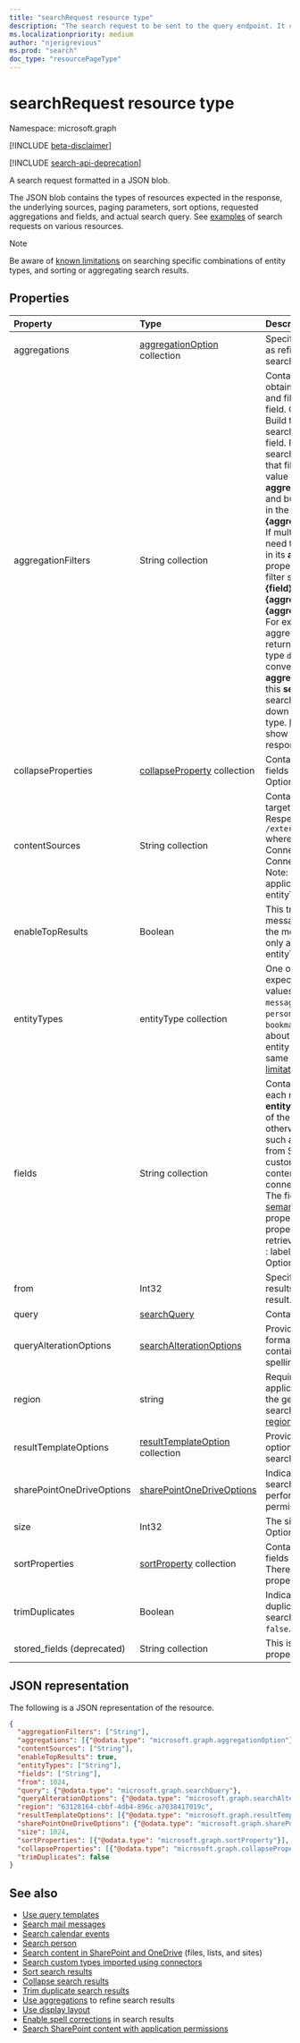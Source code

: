 ```yaml
---
title: "searchRequest resource type"
description: "The search request to be sent to the query endpoint. It contains the type of entities expected in the response, the underlying sources, the paging parameters, the fields request and the actual search query."
ms.localizationpriority: medium
author: "njerigrevious"
ms.prod: "search"
doc_type: "resourcePageType"
---
```


# searchRequest resource type

Namespace: microsoft.graph

[!INCLUDE [beta-disclaimer](../../includes/beta-disclaimer.md)]

[!INCLUDE [search-api-deprecation](../../includes/search-api-deprecation.md)]

A search request formatted in a JSON blob. 

The JSON blob contains the types of resources expected in the response, the underlying sources, paging parameters, sort options, requested aggregations and fields, and actual search query. See [examples](#see-also) of search requests on various resources.

> [!NOTE]
> Be aware of [known limitations](search-api-overview.md#known-limitations) on searching specific combinations of entity types, and sorting or aggregating search results.

## Properties

| Property     | Type        | Description             
|:-------------|:------------|:------------
|aggregations|[aggregationOption](aggregationOption.md) collection|Specifies aggregations (also known as refiners) to be returned alongside search results. Optional.|
|aggregationFilters|String collection|Contains one or more filters to obtain search results aggregated and filtered to a specific value of a field. Optional.<br>Build this filter based on a prior search that aggregates by the same field. From the response of the prior search, identify the [searchBucket](searchBucket.md) that filters results to the specific value of the field, use the string in its **aggregationFilterToken** property, and build an aggregation filter string in the format **"{field}:\\"{aggregationFilterToken}\\""**. <br>If multiple values for the same field need to be provided, use the strings in its **aggregationFilterToken** property and build an aggregation filter string in the format **"{field}:or(\\"{aggregationFilterToken1}\\",\\"{aggregationFilterToken2}\\")"**. <br>For example, searching and aggregating drive items by file type returns a **searchBucket** for the file type `docx` in the response. You can conveniently use the **aggregationFilterToken** returned for this **searchBucket** in a subsequent search query and filter matches down to drive items of the `docx` file type. [Example 1](/graph/search-concept-aggregation#example-1-request-aggregations-by-string-fields) and [example 2](/graph/search-concept-aggregation#example-2-apply-an-aggregation-filter-based-on-a-previous-request) show the actual requests and responses.|
|collapseProperties|[collapseProperty](collapseproperty.md) collection|Contains the ordered collection of fields and limit to collapse results. Optional.|
|contentSources|String collection|Contains the connection to be targeted. <br>Respects the following format : `/external/connections/connectionid` where `connectionid` is the ConnectionId defined in the Connectors Administration. <br> Note: contentSource is only applicable when entityType=`externalItem`. Optional.|
|enableTopResults|Boolean|This triggers hybrid sort for messages: the first 3 messages are the most relevant. This property is only applicable to entityType=`message`. Optional.|
|entityTypes|entityType collection| One or more types of resources expected in the response. Possible values are: `list`, `site`, `listItem`, `message`, `event`, `drive`, `driveItem`, `person`, `externalItem`, `acronym`, `bookmark`, `chatMessage`. For details about combinations of two or more entity types that are supported in the same search request, see [known limitations](search-api-overview.md#known-limitations). Required.|
|fields|String collection |Contains the fields to be returned for each resource object specified in **entityTypes**, allowing customization of the fields returned by default otherwise, including additional fields such as custom managed properties from SharePoint and OneDrive, or custom fields in **externalItem** from content that Microsoft Graph connectors bring in. <br>The fields property can be using the [semantic labels](/microsoftsearch/configure-connector#step-5-assign-property-labels) applied to properties. For example, if a property is label as title, you can retrieve it using the following syntax : label_title.<br>Optional.|
|from|Int32|Specifies the offset for the search results. Offset 0 returns the very first result. Optional.|
|query|[searchQuery](searchquery.md)|Contains the query terms. Required.|
|queryAlterationOptions|[searchAlterationOptions](searchalterationoptions.md)|Provides query alteration options formatted as a JSON blob that contains two optional flags related to spelling correction. Optional. |
|region|string|Required for searches that use application permissions. Represents the geographic location for the search. For details, see [Get the region value](/graph/search-concept-searchAll). |
|resultTemplateOptions|[resultTemplateOption](resultTemplateOption.md) collection|Provides the search result templates options for rendering connectors search results.|
|sharePointOneDriveOptions|[sharePointOneDriveOptions](sharePointOneDriveOptions.md)|Indicates the kind of contents to be searched when a search is performed using application permissions. Optional.|
|size|Int32|The size of the page to be retrieved. Optional.|
|sortProperties|[sortProperty](sortProperty.md) collection|Contains the ordered collection of fields and direction to sort results. There can be at most 5 sort properties in the collection. Optional.|
|trimDuplicates|Boolean|Indicates whether to trim away the duplicate SharePoint files from search results. Default value is `false`. Optional.|
|stored_fields (deprecated)|String collection |This is now replaced by the **fields** property. |

## JSON representation

The following is a JSON representation of the resource.

<!-- {
  "blockType": "resource",
  "optionalProperties": [

  ],
  "@odata.type": "microsoft.graph.searchRequest",
  "baseType": null
}-->

```json
{
  "aggregationFilters": ["String"],
  "aggregations": [{"@odata.type": "microsoft.graph.aggregationOption"}],
  "contentSources": ["String"],
  "enableTopResults": true,
  "entityTypes": ["String"],
  "fields": ["String"],
  "from": 1024,
  "query": {"@odata.type": "microsoft.graph.searchQuery"},
  "queryAlterationOptions": {"@odata.type": "microsoft.graph.searchAlterationOptions"},
  "region": "63128164-cbbf-4db4-896c-a7038417019c",
  "resultTemplateOptions": [{"@odata.type": "microsoft.graph.resultTemplateOption"}],
  "sharePointOneDriveOptions": {"@odata.type": "microsoft.graph.sharePointOneDriveOptions"},
  "size": 1024,
  "sortProperties": [{"@odata.type": "microsoft.graph.sortProperty"}],
  "collapseProperties": [{"@odata.type": "microsoft.graph.collapseProperty"}],
  "trimDuplicates": false
}
```

## See also
- [Use query templates](/graph/search-concept-query-template)
- [Search mail messages](/graph/search-concept-messages)
- [Search calendar events](/graph/search-concept-events)
- [Search person](/graph/search-concept-person)
- [Search content in SharePoint and OneDrive](/graph/search-concept-files) (files, lists, and sites)
- [Search custom types imported using connectors](/graph/search-concept-custom-types)
- [Sort search results](/graph/search-concept-sort)
- [Collapse search results](/graph/search-concept-collapse)
- [Trim duplicate search results](/graph/search-concept-trim-duplicate) 
- [Use aggregations](/graph/search-concept-aggregation) to refine search results
- [Use display layout](/graph/search-concept-display-layout)
- [Enable spell corrections](/graph/search-concept-speller) in search results
- [Search SharePoint content with application permissions](/graph/search-concept-searchAll)


<!-- uuid: 16cd6b66-4b1a-43a1-adaf-3a886856ed98
2019-02-04 14:57:30 UTC -->
<!-- {
  "type": "#page.annotation",
  "description": "searchRequest resource",
  "keywords": "",
  "section": "documentation",
  "tocPath": ""
}-->
